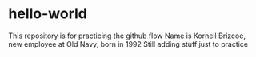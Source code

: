 # hello-world
This repository is for practicing the github flow
Name is Kornell Brizcoe, new employee at Old Navy, born in 1992
Still adding stuff just to practice
